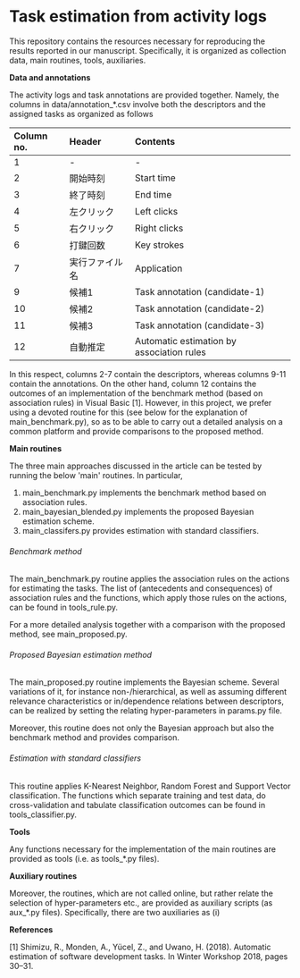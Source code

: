 # Task estimation from activity logs
This repository contains the resources necessary for reproducing the results reported in our manuscript. Specifically, it is organized as collection data, main routines, tools, auxiliaries.

**Data and annotations**

The activity logs and task annotations are provided together. Namely, the columns in data/annotation_*.csv involve both the descriptors and the assigned tasks as organized as follows

| Column no. | Header | Contents | 
| :---      |  :------  |:------  |
|  1   | -  | -   |
|  2   | 開始時刻   | Start time   |
|  3   | 終了時刻   | End time  |
|  4   | 左クリック   | Left clicks   |
|  5   | 右クリック   | Right clicks   |
|  6   | 打鍵回数   | Key strokes   |
|  7   | 実行ファイル名   | Application   |
|  9   | 候補1   | Task annotation (candidate-1)   |
|  10   | 候補2   |  Task annotation (candidate-2)   |
|  11   | 候補3   |  Task annotation (candidate-3)   |
|  12   | 自動推定 | Automatic estimation by association rules   |

In this respect, columns 2-7 contain the descriptors, whereas columns 9-11 contain the annotations. On the other hand, column 12 contains the outcomes of an implementation of the benchmark method (based on association rules) in Visual Basic [1]. However, in this project, we prefer using a devoted routine for this (see below for the explanation of main_benchmark.py), so as to be able to carry out a detailed analysis on a common platform and provide comparisons to the proposed method. 






**Main routines**

The three main approaches discussed in the article can be tested by running the below 'main' routines. In particular, 
1. main_benchmark.py implements the benchmark method based on association rules.
2. main_bayesian_blended.py implements the proposed Bayesian estimation scheme.
3. main_classifers.py provides estimation with standard classifiers. 


###### Benchmark method

The main_benchmark.py routine applies the association rules on the actions for estimating the tasks. The list of (antecedents and consequences) of association rules and the functions, which apply those rules on the actions, can be found in tools_rule.py. 

For a more detailed analysis together with a comparison with the proposed method, see main_proposed.py.

###### Proposed Bayesian estimation method
The main_proposed.py routine implements the Bayesian scheme. Several variations of it, for instance non-/hierarchical, as well as assuming different relevance characteristics or in/dependence relations between descriptors, can be realized by setting the relating hyper-parameters in params.py file. 

Moreover, this routine does not only the Bayesian approach but also the benchmark method and provides comparison. 

###### Estimation with standard classifiers

This routine applies K-Nearest Neighbor, Random Forest and Support Vector classification. The functions which separate training and test data, do cross-validation and tabulate classification outcomes can be found in tools_classifier.py. 



**Tools**

Any functions necessary for the implementation of the main routines are provided as tools (i.e. as tools_*.py files).


**Auxiliary routines**

Moreover, the routines, which are not called online, but rather relate the selection of hyper-parameters etc., are provided as auxiliary scripts (as aux_*.py files). Specifically, there are two auxiliaries as (i) 


**References**

[1] Shimizu, R., Monden, A., Yücel, Z., and Uwano, H. (2018). Automatic estimation of software development tasks. In Winter Workshop 2018, pages 30–31.

